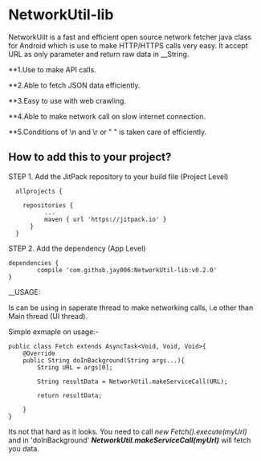 # NetworkUtil-lib

NetworkUilt is a fast and efficient open source network fetcher java class for Android which is use to make HTTP/HTTPS 
calls very easy. It accept URL as only parameter and return raw data in __String.

**1.Use to make API calls.

**2.Able to fetch JSON data efficiently.

**3.Easy to use with web crawling.

**4.Able to make network call on slow internet connection.

**5.Conditions of \n and \r or " " is taken care of efficiently.



## How to add this to your project?

STEP 1. Add the JitPack repository to your build file (Project Level)

```
  allprojects {
  
    repositories {
		  ...
		  maven { url 'https://jitpack.io' }
	  }
  }
```



STEP 2. Add the dependency (App Level)

	dependencies {
	        compile 'com.github.jay006:NetworkUtil-lib:v0.2.0'
	}
  



__USAGE:

Is can be using in saperate thread to make networking calls, i.e other than Main thread (UI thread).

Simple exmaple on usage:-
```
public class Fetch extends AsyncTask<Void, Void, Void>{
	@Override
	public String doInBackground(String args...){
		String URL = args[0];
		
		String resultData = NetworkUtil.makeServiceCall(URL);
		
		return resultData;
		
	}
}
```

Its not that hard as it looks. You need to call *new Fetch().execute(myUrl)* and in 'doInBackground'  __*NetworkUtil.makeServiceCall(myUrl)*__ will fetch you data.
